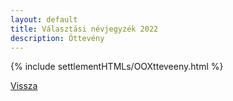 ```yaml
---
layout: default
title: Választási névjegyzék 2022
description: Öttevény
---
```


{% include settlementHTMLs/OOXtteveeny.html %}

[Vissza](../)